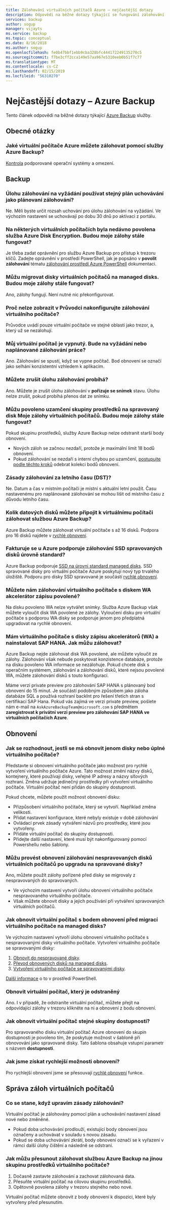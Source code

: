 ```yaml
---
title: Zálohování virtuálních počítačů Azure – nejčastější dotazy
description: Odpovědi na běžné dotazy týkající se fungování zálohování virtuálních počítačů Azure, omezení a toho, co se stane při změnách zásad.
services: backup
author: sogup
manager: vijayts
ms.service: backup
ms.topic: conceptual
ms.date: 8/16/2018
ms.author: sogup
ms.openlocfilehash: fe0b47bbf1ebb9cba328bfc444172249135270c5
ms.sourcegitcommit: f7be3cff2cca149e57aa967e5310eeb0b51f7c77
ms.translationtype: MT
ms.contentlocale: cs-CZ
ms.lasthandoff: 02/15/2019
ms.locfileid: "56310270"
---
```

# <a name="frequently-asked-questions-azure-backup"></a>Nejčastější dotazy – Azure Backup

Tento článek odpovědi na běžné dotazy týkající [Azure Backup](backup-introduction-to-azure-backup.md) služby.

## <a name="general-questions"></a>Obecné otázky


### <a name="what-azure-vms-can-you-back-up-using-azure-backup"></a>Jaké virtuální počítače Azure můžete zálohovat pomocí služby Azure Backup?
[Kontrola](backup-azure-arm-vms-prepare.md#before-you-start) podporované operační systémy a omezení.



## <a name="backup"></a>Backup

### <a name="does-an-on-demand-backup-job-use-the-same-retention-schedule-as-scheduled-backups"></a>Úlohu zálohování na vyžádání používat stejný plán uchovávání jako plánovaní zálohování?
Ne. Měli byste určit rozsah uchování pro úlohu zálohování na vyžádání. Ve výchozím nastavení se uchovávají po dobu 30 dnů po aktivaci z portálu.

### <a name="i-recently-enabled-azure-disk-encryption-on-some-vms-will-my-backups-continue-to-work"></a>Na některých virtuálních počítačích byla nedávno povolena služba Azure Disk Encryption. Budou moje zálohy stále fungovat?
Je třeba zadat oprávnění pro službu Azure Backup pro přístup k trezoru klíčů. Zadejte oprávnění v prostředí PowerShell, jak je popsáno v **povolit zálohování** tématu [zálohování prostředí Azure PowerShell](backup-azure-vms-automation.md) dokumentaci.

### <a name="i-migrated-vm-disks-to-managed-disks-will-my-backups-continue-to-work"></a>Můžu migrovat disky virtuálních počítačů na managed disks. Budou moje zálohy stále fungovat?
Ano, zálohy fungují. Není nutné nic překonfigurovat.

### <a name="why-cant-i-see-my-vm-in-the-configure-backup-wizard"></a>Proč nelze zobrazit v Průvodci nakonfigurujte zálohování virtuálního počítače?
Průvodce uvádí pouze virtuální počítače ve stejné oblasti jako trezor, a, který už se nezálohují.


### <a name="my-vm-is-shut-down-will-an-on-demand-or-a-scheduled-backup-work"></a>Můj virtuální počítač je vypnutý. Bude na vyžádání nebo naplánované zálohování práce?
Ano. Zálohování se spustí, když se vypne počítač. Bod obnovení se označí jako selhání konzistentní vzhledem k aplikacím.

### <a name="can-i-cancel-an-in-progress-backup-job"></a>Můžete zrušit úlohu zálohování probíhá?
Ano. Můžete je zrušit úlohu zálohování v **pořizuje se snímek** stavu. Úlohu nelze zrušit, pokud probíhá přenos dat ze snímku.

### <a name="i-enabled-resource-group-lock-on-my-backed-up-managed-disk-vms-will-my-backups-continue-to-work"></a>Můžu povoleno uzamčení skupiny prostředků na spravovaný disk Moje zálohy virtuálních počítačů. Budou moje zálohy stále fungovat?
Pokud skupinu prostředků, služby Azure Backup nelze odstranit starší body obnovení.
- Nových záloh se začnou nezdaří, protože je maximální limit 18 bodů obnovení.
- Pokud zálohování se nezdaří s interní chybou po uzamčení, [postupujte podle těchto kroků](backup-azure-troubleshoot-vm-backup-fails-snapshot-timeout.md#clean-up-restore-point-collection-from-azure-portal) odebrat kolekci bodů obnovení.

### <a name="does-the-backup-policy-consider-daylight-saving-time-dst"></a>Zásady zálohování za letního času (DST)?
Ne. Datum a čas v místním počítači je místní s aktuální letní použít. Času nastavenému pro naplánované zálohování se mohou lišit od místního času z důvodu letního času.

### <a name="how-many-data-disks-can-i-attach-to-a-vm-backed-up-by-azure-backup"></a>Kolik datových disků můžete připojit k virtuálnímu počítači zálohovat službou Azure Backup?
Azure Backup můžete zálohovat virtuální počítače s až 16 disků. Podpora pro 16 disků najdete v [rychlé obnovení](backup-instant-restore-capability.md).

### <a name="does-azure-backup-support-standard-ssd-managed-disk"></a>Fakturuje se u Azure podporuje zálohování SSD spravovaných disků úrovně standard?
Azure Backup podporuje [SSD na úrovni standard managed disks](https://azure.microsoft.com/blog/announcing-general-availability-of-standard-ssd-disks-for-azure-virtual-machine-workloads/). SSD spravované disky pro virtuální počítače Azure poskytují nový typ trvalého úložiště. Podporu pro disky SSD spravované je součástí [rychlé obnovení](backup-instant-restore-capability.md).

### <a name="can-we-back-up-a-vm-with-a-write-accelerator-wa-enabled-disk"></a>Můžete nám zálohování virtuálního počítače s diskem WA akcelerátor zápisu povolené?
Na disku povoleno WA nelze vytvářet snímky. Služba Azure Backup však můžete vyloučit disk WA povolené ze zálohy. Vyloučení disku pro virtuální počítače s podporou WA disky se podporuje jenom pro předplatná upgradovat na rychlé obnovení.

### <a name="i-have-a-vm-with-write-accelerator-wa-disks-and-sap-hana-installed-how-do-i-back-up"></a>Mám virtuálního počítače s disky zápisu akcelerátorů (WA) a nainstalovat SAP HANA. Jak můžu zálohovat?
Azure Backup nejde zálohovat disk WA povolené, ale můžete vyloučit ze zálohy. Zálohování však nebude poskytovat konzistence databáze, protože na disku povoleno WA informace se nezálohuje. Pokud chcete disk s operačním systémem, zálohování a zálohování disků, které nejsou povolené WA, můžete zálohování disků s touto konfigurací.

Máme verzi private preview pro zálohování SAP HANA s plánovaný bod obnovení do 15 minut. Je součástí podobným způsobem jako záloha databáze SQL a používá rozhraní backInt pro řešení třetích stran s certifikací SAP Hana. Pokud vás zajímá ve verzi private preview, pošlete nám e-mail na ` AskAzureBackupTeam@microsoft.com ` s předmětem **zaregistrovat k privátní verzi preview pro zálohování SAP HANA ve virtuálních počítačích Azure**.


## <a name="restore"></a>Obnovení

### <a name="how-do-i-decide-whether-to-restore-disks-only-or-a-full-vm"></a>Jak se rozhodnout, jestli se má obnovit jenom disky nebo úplné virtuálního počítače?
Představte si obnovení virtuálního počítače jako možnost pro rychlé vytvoření virtuálního počítače Azure. Tato možnost změní názvy disků, kontejnery, které používají disky, veřejné IP adresy a názvy síťových rozhraní. Změna udržuje jedinečný prostředky při vytvoření virtuálního počítače. Virtuální počítač není přidán do skupiny dostupnosti.

Pokud chcete, můžete použít možnost obnovení disku:
  * Přizpůsobení virtuálního počítače, který se vytvoří. Například změna velikosti.
  * Přidat nastavení konfigurace, které nebyly existuje v době zálohování
  * Ovládací prvek zásady vytváření názvů pro prostředky, které jsou vytvořeny.
  * Přidáte virtuální počítač do skupiny dostupnosti.
  * Přidejte další nastavení, které musí být nakonfigurovaný pomocí Powershellu nebo šablony.

### <a name="can-i-restore-backups-of-unmanaged-vm-disks-after-i-upgrade-to-managed-disks"></a>Můžu provést obnovení zálohování nespravovaných disků virtuálních počítačů po upgradu na spravované disky?
Ano, můžete použít zálohy pořízené před disky se migrovaly z nespravovaných do spravovaných.
- Ve výchozím nastavení vytvoří úlohu obnovení virtuálního počítače nespravovaného virtuálního počítače.
- Však můžete obnovit disky a jejich používání při vytváření spravovaných virtuálních počítačů.

### <a name="how-do-i-restore-a-vm-to-a-restore-point-before-the-vm-was-migrated-to-managed-disks"></a>Jak obnovit virtuální počítač s bodem obnovení před migrací virtuálního počítače na managed disks?
Ve výchozím nastavení vytvoří úlohu obnovení virtuálního počítače s nespravovanými disky virtuálního počítače. Vytvoření virtuálního počítače se spravovanými disky:
1. [Obnovit do nespravované disky](tutorial-restore-disk.md#restore-a-vm-disk).
2. [Převod obnovených disků na managed disks](tutorial-restore-disk.md#convert-the-restored-disk-to-a-managed-disk).
3. [Vytvoření virtuálního počítače se spravovanými disky](tutorial-restore-disk.md#create-a-vm-from-the-restored-disk).

[Další informace](backup-azure-vms-automation.md#restore-an-azure-vm) o to v prostředí PowerShell.

### <a name="can-i-restore-the-vm-thats-been-deleted"></a>Obnovit virtuální počítač, který je odstraněný
Ano. I v případě, že odstraníte virtuální počítač, můžete přejít na odpovídající zálohy v trezoru klikněte na ni a obnovení z bodu obnovení.

### <a name="how-to-restore-a-vm-to-the-same-availability-sets"></a>Jak obnovit virtuální počítač stejné skupiny dostupnosti?
Pro spravovaného disku virtuální počítač Azure obnovení do skupin dostupnosti je povoleno tím, že poskytuje možnost v šabloně při obnovování jako spravované disky. Tato šablona obsahuje vstupní parametr s názvem **dostupnosti**.

### <a name="how-do-we-get-faster-restore-performances"></a>Jak jsme získat rychlejší možnosti obnovení?
Pro rychlejší obnovení jsme se přesouvají [rychlé obnovení](backup-instant-restore-capability.md) funkce.

## <a name="manage-vm-backups"></a>Správa záloh virtuálních počítačů

### <a name="what-happens-if-i-modify-a-backup-policy"></a>Co se stane, když upravím zásady zálohování?
Virtuální počítač je zálohovány pomocí plán a uchovávání nastavení zásad nové nebo změněné.

- Pokud doba uchovávání prodlouží, existující body obnovení jsou označeny a uchovávat v souladu s novou zásadu.
- Pokud se doba uchovávání zkrátí, body obnovení označí se k vyřazení v rámci další úlohy čištění a následně se odstraní.

### <a name="how-do-i-move-a-vm-backed-up-by-azure-backup-to-a-different-resource-group"></a>Jak můžu přesunout zálohovat službou Azure Backup na jinou skupinu prostředků virtuálního počítače?

1. Dočasně zastavte zálohování a zachovat zálohovaná data.
2. Přesuňte virtuální počítač na cílovou skupinu prostředků.
3. Opětovně povolena zálohy v trezoru stejného nebo nové.

Virtuální počítač můžete obnovit z body obnovení k dispozici, které byly vytvořeny před přesunutím.
